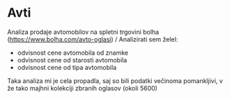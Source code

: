 # Avti
Analiza prodaje avtomobilov na spletni trgovini bolha
(https://www.bolha.com/avto-oglasi)
/ Analizirati sem želel:
* odvisnost cene avtomobila od znamke
* odvisnost cene od starosti avtomobila
* odvisnost cene od tipa avtomobila

Taka analiza mi je cela propadla, saj so bili podatki večinoma pomankljivi, v že tako majhni kolekciji zbranih oglasov (okoli 5600)






